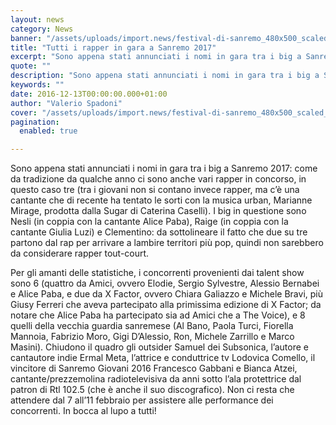 ```yaml
---
layout: news
category: News
banner: "/assets/uploads/import.news/festival-di-sanremo_480x500_scaled_cropp.jpg"
title: "Tutti i rapper in gara a Sanremo 2017"
excerpt: "Sono appena stati annunciati i nomi in gara tra i big a Sanremo 2017: come da tradizione da qualche anno ci sono anche vari rapper in concorso, in questo caso tre (tra i giovani non si contano invece rapper, ma c’è una cantante che di recente ha tentato le sorti con la musica urban, Marianne [&hellip"
quote: ""
description: "Sono appena stati annunciati i nomi in gara tra i big a Sanremo 2017: come da tradizione da qualche anno ci sono anche vari rapper in concorso, in questo caso tre (tra i giovani non si contano invece rapper, ma c’è una cantante che di recente ha tentato le sorti con la musica urban, Marianne [&hellip"
keywords: ""
date: 2016-12-13T00:00:00.000+01:00
author: "Valerio Spadoni"
cover: "/assets/uploads/import.news/festival-di-sanremo_480x500_scaled_cropp.jpg"
pagination:
  enabled: true

---
```


Sono appena stati annunciati i nomi in gara tra i big a Sanremo 2017: come da tradizione da qualche anno ci sono anche vari rapper in concorso, in questo caso tre (tra i giovani non si contano invece rapper, ma c’è una cantante che di recente ha tentato le sorti con la musica urban, Marianne Mirage, prodotta dalla Sugar di Caterina Caselli). I big in questione sono Nesli (in coppia con la cantante Alice Paba), Raige (in coppia con la cantante Giulia Luzi) e Clementino: da sottolineare il fatto che due su tre partono dal rap per arrivare a lambire territori più pop, quindi non sarebbero da considerare rapper tout-court.

Per gli amanti delle statistiche, i concorrenti provenienti dai talent show sono 6 (quattro da Amici, ovvero Elodie, Sergio Sylvestre, Alessio Bernabei e Alice Paba, e due da X Factor, ovvero Chiara Galiazzo e Michele Bravi, più Giusy Ferreri che aveva partecipato alla primissima edizione di X Factor; da notare che Alice Paba ha partecipato sia ad Amici che a The Voice), e 8 quelli della vecchia guardia sanremese (Al Bano, Paola Turci, Fiorella Mannoia, Fabrizio Moro, Gigi D’Alessio, Ron, Michele Zarrillo e Marco Masini). Chiudono il quadro gli outsider Samuel dei Subsonica, l’autore e cantautore indie Ermal Meta, l’attrice e conduttrice tv Lodovica Comello, il vincitore di Sanremo Giovani 2016 Francesco Gabbani e Bianca Atzei, cantante/prezzemolina radiotelevisiva da anni sotto l’ala protettrice dal patron di Rtl 102.5 (che è anche il suo discografico). Non ci resta che attendere dal 7 all’11 febbraio per assistere alle performance dei concorrenti. In bocca al lupo a tutti!
